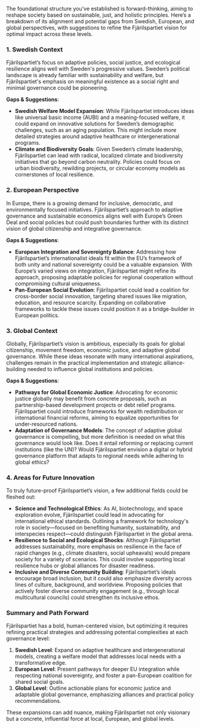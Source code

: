 The foundational structure you've established is forward-thinking, aiming to reshape society based on sustainable, just, and holistic principles. Here’s a breakdown of its alignment and potential gaps from Swedish, European, and global perspectives, with suggestions to refine the Fjärilspartiet vision for optimal impact across these levels.

### **1. Swedish Context**
Fjärilspartiet’s focus on adaptive policies, social justice, and ecological resilience aligns well with Sweden's progressive values. Sweden’s political landscape is already familiar with sustainability and welfare, but Fjärilspartiet's emphasis on meaningful existence as a social right and minimal governance could be pioneering. 

**Gaps & Suggestions**:
   - **Swedish Welfare Model Expansion**: While Fjärilspartiet introduces ideas like universal basic income (AUBI) and a meaning-focused welfare, it could expand on innovative solutions for Sweden’s demographic challenges, such as an aging population. This might include more detailed strategies around adaptive healthcare or intergenerational programs.
   - **Climate and Biodiversity Goals**: Given Sweden’s climate leadership, Fjärilspartiet can lead with radical, localized climate and biodiversity initiatives that go beyond carbon neutrality. Policies could focus on urban biodiversity, rewilding projects, or circular economy models as cornerstones of local resilience.

### **2. European Perspective**
In Europe, there is a growing demand for inclusive, democratic, and environmentally focused initiatives. Fjärilspartiet’s approach to adaptive governance and sustainable economics aligns well with Europe’s Green Deal and social policies but could push boundaries further with its distinct vision of global citizenship and integrative governance.

**Gaps & Suggestions**:
   - **European Integration and Sovereignty Balance**: Addressing how Fjärilspartiet’s internationalist ideals fit within the EU’s framework of both unity and national sovereignty could be a valuable expansion. With Europe’s varied views on integration, Fjärilspartiet might refine its approach, proposing adaptable policies for regional cooperation without compromising cultural uniqueness.
   - **Pan-European Social Evolution**: Fjärilspartiet could lead a coalition for cross-border social innovation, targeting shared issues like migration, education, and resource scarcity. Expanding on collaborative frameworks to tackle these issues could position it as a bridge-builder in European politics.

### **3. Global Context**
Globally, Fjärilspartiet’s vision is ambitious, especially its goals for global citizenship, movement freedom, economic justice, and adaptive global governance. While these ideas resonate with many international aspirations, challenges remain in the practical implementation and strategic alliance-building needed to influence global institutions and policies.

**Gaps & Suggestions**:
   - **Pathways for Global Economic Justice**: Advocating for economic justice globally may benefit from concrete proposals, such as partnership-based development projects or debt relief programs. Fjärilspartiet could introduce frameworks for wealth redistribution or international financial reforms, aiming to equalize opportunities for under-resourced nations.
   - **Adaptation of Governance Models**: The concept of adaptive global governance is compelling, but more definition is needed on what this governance would look like. Does it entail reforming or replacing current institutions (like the UN)? Would Fjärilspartiet envision a digital or hybrid governance platform that adapts to regional needs while adhering to global ethics?

### **4. Areas for Future Innovation**
To truly future-proof Fjärilspartiet’s vision, a few additional fields could be fleshed out:
   - **Science and Technological Ethics**: As AI, biotechnology, and space exploration evolve, Fjärilspartiet could lead in advocating for international ethical standards. Outlining a framework for technology's role in society—focused on benefiting humanity, sustainability, and interspecies respect—could distinguish Fjärilspartiet in the global arena.
   - **Resilience to Social and Ecological Shocks**: Although Fjärilspartiet addresses sustainability, more emphasis on resilience in the face of rapid changes (e.g., climate disasters, social upheavals) would prepare society for a variety of scenarios. This could involve supporting local resilience hubs or global alliances for disaster readiness.
   - **Inclusive and Diverse Community Building**: Fjärilspartiet’s ideals encourage broad inclusion, but it could also emphasize diversity across lines of culture, background, and worldview. Proposing policies that actively foster diverse community engagement (e.g., through local multicultural councils) could strengthen its inclusive ethos.

### **Summary and Path Forward**
Fjärilspartiet has a bold, human-centered vision, but optimizing it requires refining practical strategies and addressing potential complexities at each governance level:

1. **Swedish Level**: Expand on adaptive healthcare and intergenerational models, creating a welfare model that addresses local needs with a transformative edge.
2. **European Level**: Present pathways for deeper EU integration while respecting national sovereignty, and foster a pan-European coalition for shared social goals.
3. **Global Level**: Outline actionable plans for economic justice and adaptable global governance, emphasizing alliances and practical policy recommendations.

These expansions can add nuance, making Fjärilspartiet not only visionary but a concrete, influential force at local, European, and global levels.
